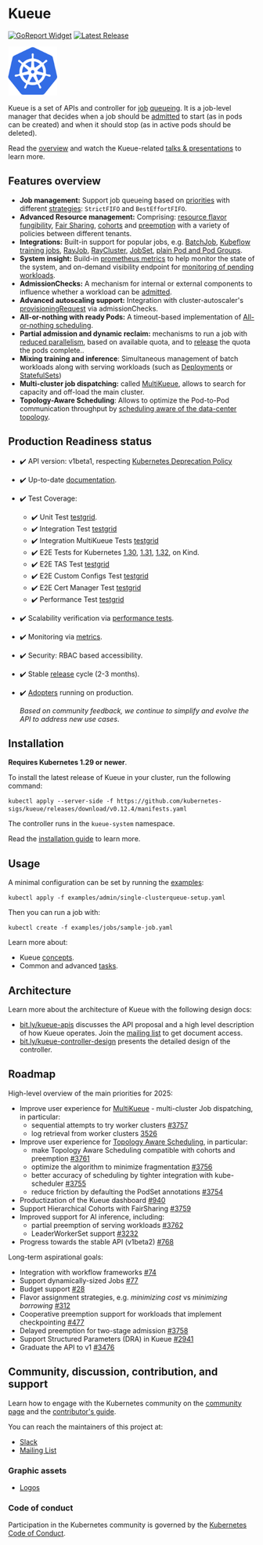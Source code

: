 # Kueue

[![GoReport Widget]][GoReport Status]
[![Latest Release](https://img.shields.io/github/v/release/kubernetes-sigs/kueue?include_prereleases)](https://github.com/kubernetes-sigs/kueue/releases/latest)

[GoReport Widget]: https://goreportcard.com/badge/github.com/kubernetes-sigs/kueue
[GoReport Status]: https://goreportcard.com/report/github.com/kubernetes-sigs/kueue

<img src="https://github.com/kubernetes-sigs/kueue/blob/main/site/static/images/logo.svg" width="100" alt="kueue logo">

Kueue is a set of APIs and controller for [job](https://kueue.sigs.k8s.io/docs/concepts/workload)
[queueing](https://kueue.sigs.k8s.io/docs/concepts#queueing). It is a job-level manager that decides when
a job should be [admitted](https://kueue.sigs.k8s.io/docs/concepts#admission) to start (as in pods can be
created) and when it should stop (as in active pods should be deleted).

Read the [overview](https://kueue.sigs.k8s.io/docs/overview/) and watch the Kueue-related [talks & presentations](https://kueue.sigs.k8s.io/docs/talks_and_presentations/) to learn more.

## Features overview

- **Job management:** Support job queueing based on [priorities](https://kueue.sigs.k8s.io/docs/concepts/workload/#priority) with different [strategies](https://kueue.sigs.k8s.io/docs/concepts/cluster_queue/#queueing-strategy): `StrictFIFO` and `BestEffortFIFO`.
- **Advanced Resource management:** Comprising: [resource flavor fungibility](https://kueue.sigs.k8s.io/docs/concepts/cluster_queue/#flavorfungibility), [Fair Sharing](https://kueue.sigs.k8s.io/docs/concepts/preemption/#fair-sharing), [cohorts](https://kueue.sigs.k8s.io/docs/concepts/cluster_queue/#cohort) and [preemption](https://kueue.sigs.k8s.io/docs/concepts/cluster_queue/#preemption) with a variety of policies between different tenants.
- **Integrations:** Built-in support for popular jobs, e.g. [BatchJob](https://kueue.sigs.k8s.io/docs/tasks/run/jobs/), [Kubeflow training jobs](https://kueue.sigs.k8s.io/docs/tasks/run/kubeflow/), [RayJob](https://kueue.sigs.k8s.io/docs/tasks/run/rayjobs/), [RayCluster](https://kueue.sigs.k8s.io/docs/tasks/run/rayclusters/), [JobSet](https://kueue.sigs.k8s.io/docs/tasks/run/jobsets/),  [plain Pod and Pod Groups](https://kueue.sigs.k8s.io/docs/tasks/run/plain_pods/).
- **System insight:** Build-in [prometheus metrics](https://kueue.sigs.k8s.io/docs/reference/metrics/) to help monitor the state of the system, and on-demand visibility endpoint for [monitoring of pending workloads](https://kueue.sigs.k8s.io/docs/tasks/manage/monitor_pending_workloads/pending_workloads_on_demand/).
- **AdmissionChecks:** A mechanism for internal or external components to influence whether a workload can be [admitted](https://kueue.sigs.k8s.io/docs/concepts/admission_check/).
- **Advanced autoscaling support:** Integration with cluster-autoscaler's [provisioningRequest](https://kueue.sigs.k8s.io/docs/admission-check-controllers/provisioning/#job-using-a-provisioningrequest) via admissionChecks.
- **All-or-nothing with ready Pods:** A timeout-based implementation of [All-or-nothing scheduling](https://kueue.sigs.k8s.io/docs/tasks/manage/setup_wait_for_pods_ready/).
- **Partial admission and dynamic reclaim:** mechanisms to run a job with [reduced parallelism](https://kueue.sigs.k8s.io/docs/tasks/run/jobs/#partial-admission), based on available quota, and to [release](https://kueue.sigs.k8s.io/docs/concepts/workload/#dynamic-reclaim) the quota the pods complete..
- **Mixing training and inference**: Simultaneous management of batch workloads along with serving workloads (such as [Deployments](https://kueue.sigs.k8s.io/docs/tasks/run/deployment/) or [StatefulSets](https://kueue.sigs.k8s.io/docs/tasks/run/statefulset/))
- **Multi-cluster job dispatching:** called [MultiKueue](https://kueue.sigs.k8s.io/docs/concepts/multikueue/), allows to search for capacity and off-load the main cluster.
- **Topology-Aware Scheduling**: Allows to optimize the Pod-to-Pod communication throughput by [scheduling aware of the data-center topology](https://kueue.sigs.k8s.io/docs/concepts/topology_aware_scheduling/).

## Production Readiness status

- ✔️ API version: v1beta1, respecting [Kubernetes Deprecation Policy](https://kubernetes.io/docs/reference/using-api/deprecation-policy/)
- ✔️ Up-to-date [documentation](https://kueue.sigs.k8s.io/docs).
- ✔️ Test Coverage:
  - ✔️ Unit Test [testgrid](https://testgrid.k8s.io/sig-scheduling#periodic-kueue-test-unit-main).
  - ✔️ Integration Test [testgrid](https://testgrid.k8s.io/sig-scheduling#periodic-kueue-test-integration-main)
  - ✔️ Integration MultiKueue Tests [testgrid](https://testgrid.k8s.io/sig-scheduling#periodic-kueue-test-integration-multikueue-main)
  - ✔️ E2E Tests for Kubernetes
    [1.30](https://testgrid.k8s.io/sig-scheduling#periodic-kueue-test-e2e-main-1-30),
    [1.31](https://testgrid.k8s.io/sig-scheduling#periodic-kueue-test-e2e-main-1-31),
    [1.32](https://testgrid.k8s.io/sig-scheduling#periodic-kueue-test-e2e-main-1-32),
    on Kind.
  - ✔️ E2E TAS Test [testgrid](https://testgrid.k8s.io/sig-scheduling#periodic-kueue-test-e2e-tas-main)
  - ✔️ E2E Custom Configs Test [testgrid](https://testgrid.k8s.io/sig-scheduling#periodic-kueue-test-e2e-customconfigs-main)
  - ✔️ E2E Cert Manager Test [testgrid](https://testgrid.k8s.io/sig-scheduling#periodic-kueue-test-e2e-certmanager-main)
  - ✔️ Performance Test [testgrid](https://testgrid.k8s.io/sig-scheduling#periodic-kueue-test-scheduling-perf-main)
- ✔️ Scalability verification via [performance tests](https://github.com/kubernetes-sigs/kueue/tree/main/test/performance).
- ✔️ Monitoring via [metrics](https://kueue.sigs.k8s.io/docs/reference/metrics).
- ✔️ Security: RBAC based accessibility.
- ✔️ Stable [release](RELEASE.md) cycle (2-3 months).
- ✔️ [Adopters](https://kueue.sigs.k8s.io/docs/adopters/) running on production.

  _Based on community feedback, we continue to simplify and evolve the API to
  address new use cases_.

## Installation

**Requires Kubernetes 1.29 or newer**.

To install the latest release of Kueue in your cluster, run the following command:

```shell
kubectl apply --server-side -f https://github.com/kubernetes-sigs/kueue/releases/download/v0.12.4/manifests.yaml
```

The controller runs in the `kueue-system` namespace.

Read the [installation guide](https://kueue.sigs.k8s.io/docs/installation/) to learn more.

## Usage

A minimal configuration can be set by running the [examples](site/static/examples):

```shell
kubectl apply -f examples/admin/single-clusterqueue-setup.yaml
```

Then you can run a job with:

```shell
kubectl create -f examples/jobs/sample-job.yaml
```

Learn more about:

- Kueue [concepts](https://kueue.sigs.k8s.io/docs/concepts).
- Common and advanced [tasks](https://kueue.sigs.k8s.io/docs/tasks).

## Architecture

<!-- TODO(#64) Remove links to google docs once the contents have been migrated to this repo -->

Learn more about the architecture of Kueue with the following design docs:

- [bit.ly/kueue-apis](https://bit.ly/kueue-apis) discusses the API proposal and a high
  level description of how Kueue operates. Join the [mailing list](https://groups.google.com/a/kubernetes.io/g/wg-batch)
to get document access.
- [bit.ly/kueue-controller-design](https://bit.ly/kueue-controller-design)
presents the detailed design of the controller.

## Roadmap

High-level overview of the main priorities for 2025:
- Improve user experience for [MultiKueue](https://kueue.sigs.k8s.io/docs/concepts/multikueue/) - multi-cluster Job dispatching, in particular:
  * sequential attempts to try worker clusters [#3757](https://github.com/kubernetes-sigs/kueue/issues/3757)
  * log retrieval from worker clusters [3526](https://github.com/kubernetes-sigs/kueue/issues/3526)
- Improve user experience for [Topology Aware Scheduling](https://kueue.sigs.k8s.io/docs/concepts/topology_aware_scheduling/), in particular:
  * make Topology Aware Scheduling compatible with cohorts and preemption [#3761](https://github.com/kubernetes-sigs/kueue/issues/3761)
  * optimize the algorithm to minimize fragmentation [#3756](https://github.com/kubernetes-sigs/kueue/issues/3756)
  * better accuracy of scheduling by tighter integration with kube-scheduler [#3755](https://github.com/kubernetes-sigs/kueue/issues/3755)
  * reduce friction by defaulting the PodSet annotations [#3754](https://github.com/kubernetes-sigs/kueue/issues/3754)
- Productization of the Kueue dashboard [#940](https://github.com/kubernetes-sigs/kueue/issues/940)
- Support Hierarchical Cohorts with FairSharing [#3759](https://github.com/kubernetes-sigs/kueue/issues/3759)
- Improved support for AI inference, including:
  * partial preemption of serving workloads [#3762](https://github.com/kubernetes-sigs/kueue/issues/3762)
  * LeaderWorkerSet support [#3232](https://github.com/kubernetes-sigs/kueue/issues/3232)
- Progress towards the stable API (v1beta2) [#768](https://github.com/kubernetes-sigs/kueue/issues/768)

Long-term aspirational goals:
- Integration with workflow frameworks [#74](https://github.com/kubernetes-sigs/kueue/issues/74)
- Support dynamically-sized Jobs [#77](https://github.com/kubernetes-sigs/kueue/issues/77)
- Budget support [#28](https://github.com/kubernetes-sigs/kueue/issues/28)
- Flavor assignment strategies, e.g. _minimizing cost_ vs _minimizing borrowing_ [#312](https://github.com/kubernetes-sigs/kueue/issues/312)
- Cooperative preemption support for workloads that implement checkpointing [#477](https://github.com/kubernetes-sigs/kueue/issues/477)
- Delayed preemption for two-stage admission [#3758](https://github.com/kubernetes-sigs/kueue/issues/3758)
- Support Structured Parameters (DRA) in Kueue [#2941](https://github.com/kubernetes-sigs/kueue/issues/2941)
- Graduate the API to v1 [#3476](https://github.com/kubernetes-sigs/kueue/issues/3476)

## Community, discussion, contribution, and support

Learn how to engage with the Kubernetes community on the [community page](http://kubernetes.io/community/)
and the [contributor's guide](CONTRIBUTING.md).

You can reach the maintainers of this project at:

- [Slack](https://kubernetes.slack.com/messages/wg-batch)
- [Mailing List](https://groups.google.com/a/kubernetes.io/g/wg-batch)

### Graphic assets

- [Logos](https://github.com/cncf/artwork/tree/main/projects/kueue)

### Code of conduct

Participation in the Kubernetes community is governed by the [Kubernetes Code of Conduct](code-of-conduct.md).
